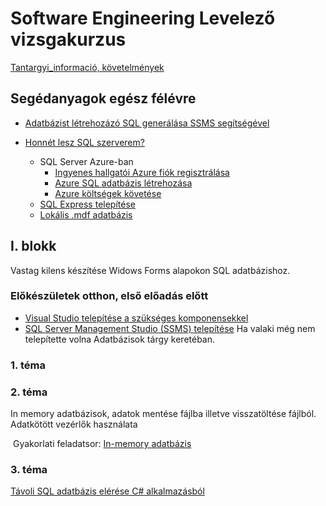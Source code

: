 # Software Engineering Levelező vizsgakurzus

[Tantargyi_informació, követelmények](./tantargyi_informaciok/)

## Segédanyagok egész félévre


- [Adatbázist létrehozázó SQL generálása SSMS segítségével](./knowledge_base/sql_generalasa_ssms-bol_adatbazis_letrehozasara/)

- [Honnét lesz SQL szerverem?](./knowledge_base/honnet_lesz_sql_szerverem/)

  - SQL Server Azure-ban
    - [Ingyenes hallgatói Azure fiók regisztrálása](/ingyenes_hallgatoi_azure_fiok_regisztralasa/)
    - [Azure SQL adatbázis létrehozása](./knowledge_base/azure_sql_adatbazis_letrehozasa_2022/)
    - [Azure költségek követése](./knowledge_base/azure_costs/)
  - [SQL Express telepítése](./knowledge_base/sql_server_sajat_gepre/)
  - [Lokális .mdf adatbázis](./knowledge_base/lokalis_adatbazis_visual_studioban/)

  
## I. blokk

Vastag kilens készítése Widows Forms alapokon SQL adatbázishoz. 

### Előkészületek otthon, első előadás előtt

- [Visual Studio telepítése a szükséges komponensekkel](./vsinstall/)
- [SQL Server Management Studio (SSMS) telepítése](/common/ssms_install/) Ha valaki még nem telepítette volna Adatbázisok tárgy keretéban.  



### 1. téma



### 2. téma

In memory adatbázisok, adatok mentése fájlba illetve visszatöltése fájlból. Adatkötött vezérlők használata	

​	Gyakorlati feladatsor: [In-memory adatbázis ](./1_gyak_in_memory_adatbazis/)

### 3. téma

[Távoli SQL adatbázis elérése C# alkalmazásból](./2a_gyak_tavoli_adatbazis_visual_studioban/)

